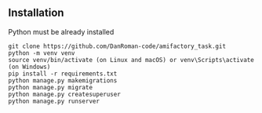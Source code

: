 ## Installation

Python must be already installed

```shell
git clone https://github.com/DanRoman-code/amifactory_task.git
python -m venv venv
source venv/bin/activate (on Linux and macOS) or venv\Scripts\activate (on Windows)
pip install -r requirements.txt
python manage.py makemigrations
python manage.py migrate
python manage.py createsuperuser
python manage.py runserver
```